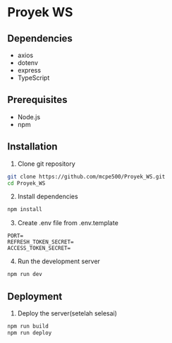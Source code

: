 # Proyek WS

## Dependencies

- axios
- dotenv
- express
- TypeScript

## Prerequisites

- Node.js
- npm

## Installation

1. Clone git repository

```sh
git clone https://github.com/mcpe500/Proyek_WS.git
cd Proyek_WS
```

2. Install dependencies

```sh
npm install
```

3. Create .env file from .env.template

```env
PORT=
REFRESH_TOKEN_SECRET=
ACCESS_TOKEN_SECRET=
```

4. Run the development server

```sh
npm run dev
```

## Deployment

1. Deploy the server(setelah selesai)

```sh
npm run build
npm run deploy
```
